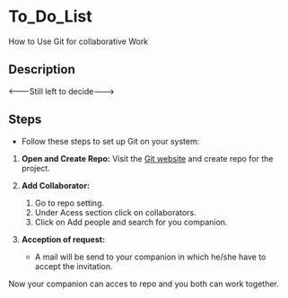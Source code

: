 # To_Do_List

How to Use Git for collaborative Work

## Description

<---Still left to decide--->

## Steps

- Follow these steps to set up Git on your system:

1. **Open and Create Repo:**
Visit the [Git website](https://github.com/) and create repo for the project.

2. **Add Collaborator:**
   1. Go to repo setting.
   2. Under Acess section click on collaborators.
   3. Click on Add people and search for you companion.

3. **Acception of request:**
   - A mail will be send to your companion in which he/she have to accept the invitation.

Now your companion can acces to repo and you both can work together.
